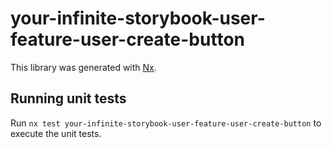 # your-infinite-storybook-user-feature-user-create-button

This library was generated with [Nx](https://nx.dev).

## Running unit tests

Run `nx test your-infinite-storybook-user-feature-user-create-button` to execute the unit tests.
